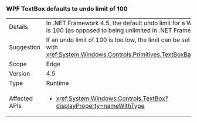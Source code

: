 ### WPF TextBox defaults to undo limit of 100


|   |   |
|---|---|
|Details|In .NET Framework 4.5, the default undo limit for a WPF textbox is 100 (as opposed to being unlimited in .NET Framework 4.0)|
|Suggestion|If an undo limit of 100 is too low, the limit can be set explicitly with <xref:System.Windows.Controls.Primitives.TextBoxBase.UndoLimit>|
|Scope|Edge|
|Version|4.5|
|Type|Runtime|
|Affected APIs|<ul><li><xref:System.Windows.Controls.TextBox?displayProperty=nameWithType></li></ul>|

